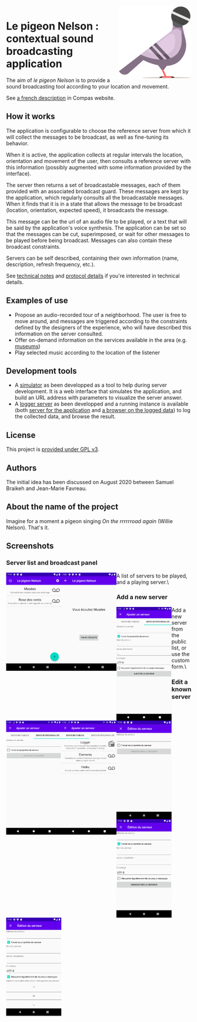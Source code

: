 <img src="./images/le-pigeon-nelson-logo.svg" width="200px" height="200px" alt="Logo du pigeon Nelson" align="right">

# Le pigeon Nelson : contextual sound broadcasting application

The aim of *le pigeon Nelson* is to provide a sound broadcasting tool according to your location and movement.

See [a french description](https://compas.limos.fr/le-pigeon-nelson/) in Compas website.

## How it works

The application is configurable to choose the reference server from which it will collect the messages to be broadcast, as well as fine-tuning its behavior.

When it is active, the application collects at regular intervals the location, orientation and movement of the user, then consults a reference server with this information (possibly augmented with some information provided by the interface). 

The server then returns a set of broadcastable messages, each of them provided with an associated broadcast guard. These messages are kept by the application, which regularly consults all the broadcastable messages. When it finds that it is in a state that allows the message to be broadcast (location, orientation, expected speed), it broadcasts the message.

This message can be the url of an audio file to be played, or a text that will be said by the application's voice synthesis. 
The application can be set so that the messages can be cut, superimposed, or wait for other messages to be played before being broadcast. Messages can also contain these broadcast constraints.

Servers can be self described, containing their own information (name, description, refresh frequency, etc.).


See [technical notes](technical-notes.md)  and [protocol details](protocol-details.md) if you're interested in technical details.

## Examples of use

* Propose an audio-recorded tour of a neighborhood. The user is free to move around, and messages are triggered according to the constraints defined by the designers of the experience, who will have described this information on the server consulted.
* Offer on-demand information on the services available in the area (e.g. [museums](https://github.com/jmtrivial/le-pigeon-nelson/blob/master/servers/museums.php))
* Play selected music according to the location of the listener

## Development tools

* A [simulator](https://jmtrivial.github.io/le-pigeon-nelson/tools/simulator.html) as been developped as a tool to help during server development. It is a web interface that simulates the application, and build an URL address with parameters to visualize the server answer.
* A [logger server](https://github.com/jmtrivial/le-pigeon-nelson/tree/master/servers/logger) as been developped and a running instance is available (both [server for the application](https://lepigeonnelson.jmfavreau.info/dev/log.php) and [a browser on the logged data](https://lepigeonnelson.jmfavreau.info/dev/logs/browse.php)) to log the collected data, and browse the result.

## License

This project is [provided under GPL v3](./LICENSE).

## Authors

The initial idea has been discussed on August 2020 between Samuel Braikeh and Jean-Marie Favreau.

## About the name of the project

Imagine for a moment a pigeon singing *On the rrrrrroad again* (Willie Nelson). That's it.

## Screenshots

### Server list and broadcast panel

<a href="./images/Screenshot1.png"><img src="./images/Screenshot1.png" width="150px" alt="A list of servers to be played" align="left" margin="1em"></a>
<a href="./images/Screenshot2.png"><img src="./images/Screenshot2.png" width="150px" alt="A playing server" align="left" margin="1em"></a>

A list of servers to be played, and a playing server.\  

### Add a new server

<a href="./images/Screenshot6.png"><img src="./images/Screenshot6.png" width="150px" alt="Add a new server from public list" align="left" margin="1em"></a>
<a href="./images/Screenshot7.png"><img src="./images/Screenshot7.png" width="150px" alt="Add a new server from URL" align="left" margin="1em"></a>
<a href="./images/Screenshot8.png"><img src="./images/Screenshot8.png" width="150px" alt="Add a new server from URL with details" align="left" margin="1em"></a>

Add a new server from the public list, or use the custom form.\ 
 

### Edit a known server

<a href="./images/Screenshot3.png"><img src="./images/Screenshot3.png" width="150px" alt="Edit a server (simple)" align="left" margin="1em"></a>
<a href="./images/Screenshot4.png"><img src="./images/Screenshot4.png" width="150px" alt="Edit a server (with details)" align="left" margin="1em"></a>
<a href="./images/Screenshot5.png"><img src="./images/Screenshot5.png" width="150px" alt="Edit a server (with refresh delay)" align="left" margin="1em"></a>
